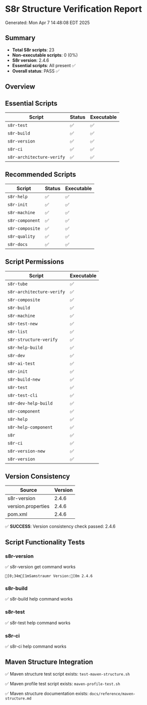 # S8r Structure Verification Report

Generated: Mon Apr  7 14:48:08 EDT 2025

## Summary

- **Total S8r scripts**: 23
- **Non-executable scripts**: 0 (0%)
- **S8r version**: 2.4.6
- **Essential scripts**: All present ✅
- **Overall status**: PASS ✅

## Overview

## Essential Scripts

| Script | Status | Executable |
|--------|--------|------------|
| `s8r-test` | ✅ | ✅ |
| `s8r-build` | ✅ | ✅ |
| `s8r-version` | ✅ | ✅ |
| `s8r-ci` | ✅ | ✅ |
| `s8r-architecture-verify` | ✅ | ✅ |

## Recommended Scripts

| Script | Status | Executable |
|--------|--------|------------|
| `s8r-help` | ✅ | ✅ |
| `s8r-init` | ✅ | ✅ |
| `s8r-machine` | ✅ | ✅ |
| `s8r-component` | ✅ | ✅ |
| `s8r-composite` | ✅ | ✅ |
| `s8r-quality` | ✅ | ✅ |
| `s8r-docs` | ✅ | ✅ |

## Script Permissions

| Script | Executable |
|--------|------------|
| `s8r-tube` | ✅ |
| `s8r-architecture-verify` | ✅ |
| `s8r-composite` | ✅ |
| `s8r-build` | ✅ |
| `s8r-machine` | ✅ |
| `s8r-test-new` | ✅ |
| `s8r-list` | ✅ |
| `s8r-structure-verify` | ✅ |
| `s8r-help-build` | ✅ |
| `s8r-dev` | ✅ |
| `s8r-ai-test` | ✅ |
| `s8r-init` | ✅ |
| `s8r-build-new` | ✅ |
| `s8r-test` | ✅ |
| `s8r-test-cli` | ✅ |
| `s8r-dev-help-build` | ✅ |
| `s8r-component` | ✅ |
| `s8r-help` | ✅ |
| `s8r-help-component` | ✅ |
| `s8r` | ✅ |
| `s8r-ci` | ✅ |
| `s8r-version-new` | ✅ |
| `s8r-version` | ✅ |

## Version Consistency

| Source | Version |
|--------|---------|
| s8r-version | 2.4.6 |
| version.properties | 2.4.6 |
| pom.xml | 2.4.6 |

✅ **SUCCESS**: Version consistency check passed: 2.4.6

## Script Functionality Tests

### s8r-version
✅ s8r-version get command works
```
[0;34m[1mSamstraumr Version:[0m 2.4.6
```

### s8r-build
✅ s8r-build help command works

### s8r-test
✅ s8r-test help command works

### s8r-ci
✅ s8r-ci help command works

## Maven Structure Integration

✅ Maven structure test script exists: `test-maven-structure.sh`

✅ Maven profile test script exists: `maven-profile-test.sh`

✅ Maven structure documentation exists: `docs/reference/maven-structure.md`

